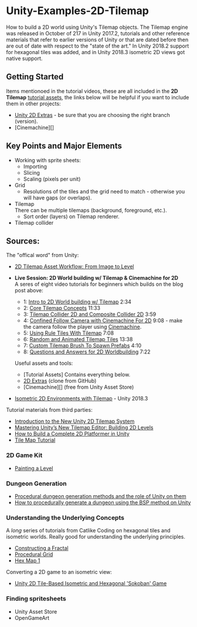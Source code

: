 # Unity-Examples-2D-Tilemap

How to build a 2D world using Unity's Tilemap objects. The Tilemap engine was released in October of 217 in Unity 2017.2, tutorials and other reference materials that refer to earlier versions of Unity or that are dated before then are out of date with respect to the "state of the art." In Unity 2018.2 support for hexagonal tiles was added, and in Unity 2018.3 isometric 2D views got native support.

## Getting Started

Items mentionoed in the tutorial videos, these are all included in the **2D Tilemap** [tutorial assets](), the links below will be helpful if you want to include them in other projects:

* [Unity 2D Extras][2d-extras] - be sure that you are choosing the right branch (version).
* [Cinemachine][]

## Key Points and Major Elements

* Working with sprite sheets:
  - Importing
  - Slicing
  - Scaling (pixels per unit)
* Grid
  - Resolutions of the tiles and the grid need to match - otherwise you will have gaps (or overlaps).
* Tilemap  
  There can be multiple tilemaps (background, foreground, etc.).
  - Sort order (layers) on Tilemap renderer.
* Tilemap collider

## Sources:

The "offical word" from Unity:

* [2D Tilemap Asset Workflow: From Image to Level](https://blogs.unity3d.com/2018/01/25/2d-tilemap-asset-workflow-from-image-to-level/)
* **Live Session: 2D World building w/ Tilemap & Cinemachine for 2D**  
  A seres of eight video tutorials for beginners which builds on the blog post above:
  - 1: [Intro to 2D World building w/ Tilemap](https://unity3d.com/learn/tutorials/topics/2d-game-creation/intro-2d-world-building-w-tilemap) 2:34
  - 2: [Core Tilemap Concepts](https://unity3d.com/learn/tutorials/topics/2d-game-creation/core-tilemap-concepts?playlist=17093) 11:33
  - 3: [Tilemap Collider 2D and Composite Collider 2D](https://unity3d.com/learn/tutorials/topics/2d-game-creation/tilemap-collider-2d-and-composite-collider-2d?playlist=17093) 3:59
  - 4: [Confined Follow Camera with Cinemachine For 2D](https://unity3d.com/learn/tutorials/topics/2d-game-creation/confined-follow-camera-cinemachine-2d?playlist=17093) 9:08 - make the camera follow the player using [Cinemachine]().  
  - 5: [Using Rule Tiles With Tilemap](https://unity3d.com/learn/tutorials/topics/2d-game-creation/using-rule-tiles-tilemap?playlist=17093) 7:08
  - 6: [Random and Animated Tilemap Tiles](https://unity3d.com/learn/tutorials/topics/2d-game-creation/random-and-animated-tilemap-tiles?playlist=17093) 13:38
  - 7: [Custom Tilemap Brush To Spawn Prefabs](https://unity3d.com/learn/tutorials/topics/2d-game-creation/custom-tilemap-brush-spawn-prefabs?playlist=17093) 4:10
  - 8: [Questions and Answers for 2D Worldbuilding](https://unity3d.com/learn/tutorials/topics/2d-game-creation/questions-and-answers-2d-worldbuilding?playlist=17093) 7:22
  
  Useful assets and tools:
  - [Tutorial Assets] Contains everything below.
  - [2D Extras][2d-extras] (clone from GitHub)
  - [Cinemachine][] (free from Unity Asset Store)
  
* [Isometric 2D Environments with Tilemap](https://blogs.unity3d.com/2019/03/18/isometric-2d-environments-with-tilemap/) - Unity 2018.3

[ta]: http://bit.ly/tilemaplive
[2d-extras]: 
[cinemachine]: 

Tutorial materials from third parties:

* [Introduction to the New Unity 2D Tilemap System](https://www.raywenderlich.com/23-introduction-to-the-new-unity-2d-tilemap-system)
* [Mastering Unity’s New Tilemap Editor: Building 2D Levels](https://gamedevacademy.org/mastering-unitys-new-tilemap-editor-building-2d-levels/)
* [How to Build a Complete 2D Platformer in Unity](https://gamedevacademy.org/how-to-build-a-complete-2d-platformer-in-unity/)
* [Tile Map Tutorial](https://www.2dtoolkit.com/doc/2.5/tilemap/tutorial.html)

### 2D Game Kit

* [Painting a Level](https://unity3d.com/learn/tutorials/projects/2d-game-kit/painting-level)

### Dungeon Generation

* [Procedural dungeon generation methods and the role of Unity on them](https://bladecast.pro/unity-tutorial/dungeon-prcedural-generation-overview-unity-2018)
* [How to procedurally generate a dungeon using the BSP method on Unity](https://bladecast.pro/unity-tutorial/how-to-procedurally-generate-a-dungeon-bsp-method-unity-tilemap)

### Understanding the Underlying Concepts

A *long* series of tutorials from Catlike Coding on hexagonal tiles and isometric worlds. Really good for understanding the underlying principles.

* [Constructing a Fractal](https://catlikecoding.com/unity/tutorials/constructing-a-fractal/)
* [Procedural Grid](https://catlikecoding.com/unity/tutorials/procedural-grid/)
* [Hex Map 1](https://catlikecoding.com/unity/tutorials/hex-map/part-1/)

Converting a 2D game to an isometric view:

* [Unity 2D Tile-Based Isometric and Hexagonal 'Sokoban' Game](https://gamedevelopment.tutsplus.com/tutorials/unity-2d-tile-based-isometric-and-hexagonal-sokoban-game--cms-29715)

### Finding spritesheets

* Unity Asset Store
* OpenGameArt
